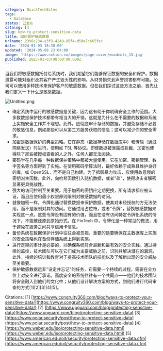 ```yaml
---
category: QuickTechBites
tags:
  - DataBase
status: 已发布
catalog: []
slug: how-to-protect-sensitive-data
title: 如何保护敏感数据
urlname: 2396c234-e3f9-4248-85f4-d5de7c665fac
date: '2024-01-03 18:30:00'
updated: '2024-05-08 23:04:00'
image: 'https://www.notion.so/images/page-cover/woodcuts_15.jpg'
published: 2023-01-03T08:00:00.000Z
---
```


当我们将敏感数据托付给系统时，我们期望它们能够保证数据的安全和保护。数据泄露可能对组织及其客户产生毁灭性的影响，从财务损失到声誉损害都有可能。公司可以使用多种技术来保护客户的敏感数据，但在我们探讨这些方法之前，首先让我们定义一下什么是敏感数据。


![Untitled.png](https://prod-files-secure.s3.us-west-2.amazonaws.com/5d24fe63-e567-4804-86f9-9fdc62e13082/aa7e6578-50d6-4f37-a4e4-28071bd0fba3/Untitled.png?X-Amz-Algorithm=AWS4-HMAC-SHA256&X-Amz-Content-Sha256=UNSIGNED-PAYLOAD&X-Amz-Credential=ASIAZI2LB466UGGZUQO6%2F20250310%2Fus-west-2%2Fs3%2Faws4_request&X-Amz-Date=20250310T213416Z&X-Amz-Expires=3600&X-Amz-Security-Token=IQoJb3JpZ2luX2VjEE0aCXVzLXdlc3QtMiJHMEUCIQCkNvaFdudkpbMMLRvaTOdORDPZWM7%2FAuKY30RHITus%2FQIgWJkXqOK4IE%2FLj8FMhswYa3fyeCdafkBcyKlQvlghJe8qiAQIlv%2F%2F%2F%2F%2F%2F%2F%2F%2F%2FARAAGgw2Mzc0MjMxODM4MDUiDLfWf41HzUu6JWjg7SrcA%2BQN%2F5wS%2F5xHoRr3G3RZbYaJ%2FwPVuMFxDhYHF41hgRgm5bhFkeKstYsAsqu5sBYNOb%2FisYiVkAoz4EfnctFKN5u0Q7b5NgKVeP0f9H4ZgYnE%2B7%2FR6PALzWB%2FlNqb7aCTA7l9VF5yw48DlAXyB9BMFLGtvGCEtqmbsW0f2w6KtUE%2B9PgrQGHHvyKIdMdFFoC%2FL6YZZ1hyDHKpzEZmg9tw9U0sq1T7jBVQqpezx88ot4MVgeVjKoznUVqUTjduaUMxGtg4eam39Q112E4wDFeuPDwilKnRKkkSGdpEuYYSda50r%2Fi3ar1pvpRQQxtfdp2ld6P%2BGDOU2Ue89yfct3hO8GNYwuB0UOF26yQADyLzFyCV4At8L5qWCAUrXf1jRbOeoYk%2FEoJM6HIGh1yMqRhusX%2BRP53sSkb5EKJupeOQpZIuCDFzf2oMhdrklW7ceBg9z%2B3bOO2nmFzspIih54sgMVzE90OOkg98qISSHujwnlGz9cemWVM7rvHLXZ%2F8hye0YbGXWrx93QtA9eSoAkgk9ydIGqJkVTcDM%2FZMwq1xvM0G9AsPhL9oi%2BhhMBNwP36N%2BwitYnKdMvKGdmBihhSpeCCPVFiXDmreb3mjBLgwEjCqAFmhIpbeDjYXs5TgMN6qvb4GOqUB95udTCP6U7UKckFC5pD1OiJZ9hO7ubeDgwOE3E9THIn9kuLGXy18xMfn6Gsy7FPBX3eJFgS8OooYj6apyu%2FL%2FfJgHt6T8rIdqXoERtUlVM2iWzJ%2BBlcSf8iKBlPcSkDsU3uzMefiv2sWkrLLedER2GE5OxOcFhuWPg9i7vECGF%2Fcv%2B2MZji%2FQQwVeCaq9NMAaslgiNPbS9iN4jSIlyvn5EaGY%2Fbk&X-Amz-Signature=b1d6f424d3553e856ca03e7eec30570a0310cf20b26c10a596ef261abf6aafd2&X-Amz-SignedHeaders=host&x-id=GetObject)

- 确定系统中运行的敏感数据是关键，因为这有助于你明确安全工作的范围。大多数数据保护技术都带有相当大的开销，这就是为什么在不需要的数据和系统上实施安全工作并不理想。此外，应彻底审计存储的数据，并避免存储不必要的敏感信息，例如那些可以从第三方服务获取的信息；这可以减少你的安全需求。
- 加密是数据保护的典型策略。它在静态（数据存储在数据库中）和传输（通过网络发送）时进行，使用如 TSL 等协议。即使数据被泄露或拦截，加密也使得除了那些被授权查看的人之外，任何人都无法阅读。
- 密码学在几乎每一种数据保护策略中都被大量使用。它在加密、密钥管理、数字签名等方面得到了实施。在使用密码学算法时，最好依赖于成熟且维护良好的库，如 OpenSSL，而不是自己构建。为了抵御暴力攻击，应使用故意慢的密钥派生函数。此外，向哈希函数引入随机数据，或者"盐"，使得攻击者解密显著更具挑战性。
- 强大的访问控制至关重要。用于加密的密钥应定期更换，所有请求都应被认证，而且应使用最小权限原则限制对敏感数据的访问。
- 就像加密一样，令牌化通过替换数据来保护数据，使其对未经授权的方无法使用，而不是限制对其的访问。它通过用占位符，或者"令牌"，替换敏感数据来实现这一点。这些令牌没有固有的价值，而且在没有访问特定令牌化系统的情况下，不能被还原到原始形式。在 FinTech 中，令牌化是一种常见的做法，用于避免在服务之间共享信用卡信息。
- 备份系统在数据保护计划中往往会被忽视。重要的是要确保在主数据库上实施的安全策略也在备份存储系统上得到实施。
- 进行定期的审计是必要的，以确保系统符合最新和最有效的安全实践。通过持续的监控，技术团队可以在它们成为主要威胁之前，识别并解决潜在的漏洞。此外，持续的培训和教育对于提高技术团队的技能以及了解新出现的安全威胁至关重要。
- 保护敏感数据远非"设定并忘记"的任务，它需要一个持续的过程，需要在全方位上对安全进行承诺。高度安全的系统往往有一个共同点——他们的技术团队将安全融入到他们的文化中；从他们设计解决方案的方式，到他们进行代码审查的方式[1][2][3][4][5]。

Citations:
[1] [https://www.congruity360.com/blog/ways-to-protect-your-sensitive-data/](https://www.congruity360.com/blog/ways-to-protect-your-sensitive-data/)
[2] [https://www.upguard.com/blog/protecting-sensitive-data](https://www.upguard.com/blog/protecting-sensitive-data)
[3] [https://www.polar.security/post/how-to-protect-sensitive-data](https://www.polar.security/post/how-to-protect-sensitive-data)
[4] [https://www.weber.edu/iso/protecting-sensitive-data.html](https://www.weber.edu/iso/protecting-sensitive-data.html)
[5] [https://www.american.edu/oit/security/protecting-sensitive-data.cfm](https://www.american.edu/oit/security/protecting-sensitive-data.cfm)

